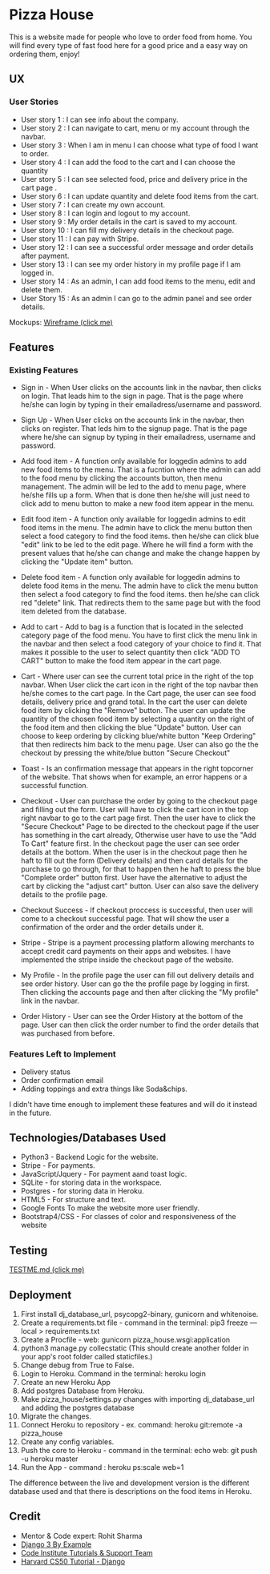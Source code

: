 # Pizza House

This is a website made for people who love to order food from home.
You will find every type of fast food here for a good price and a easy way on ordering them, enjoy!

## UX

### User Stories

* User story 1 : I can see info about the company.
* User story 2 : I can navigate to cart, menu or my account through the navbar.
* User story 3 : When I am in menu I can choose what type of food I want to order.
* User story 4 : I can add the food to the cart and I can choose the quantity
* User story 5 : I can see selected food, price and delivery price in the cart page .
* User story 6 : I can update quantity and delete food items from the cart.
* User story 7 : I can create my own account.
* User story 8 : I can login and logout to my account.
* User story 9 : My order details in the cart is saved to my account.
* User story 10 : I can fill my delivery details in the checkout page.
* User story 11 : I can pay with Stripe.
* User story 12 : I can see a successful order message and order details after payment.
* User story 13 : I can see my order history in my profile page if I am logged in.
* User story 14 : As an admin, I can add food items to the menu, edit and delete them.
* User Story 15 :  As an admin I can go to the admin panel and see order details.

Mockups: [Wireframe (click me)](pizza_house.pdf)

## Features

### Existing Features

* Sign in - When User clicks on the accounts link in the navbar, then clicks on login. That leads him to the sign in page. That is the page where he/she can login by typing in their emailadress/username and password.

* Sign Up - When User clicks on the accounts link in the navbar, then clicks on register. That leds him to the signup page. That is the page where he/she can signup by typing in their emailadress, username and password.

* Add food item - A function only available for loggedin admins to add new food items to the menu. That is a fucntion where the admin can add to the food menu by clicking the accounts button, then menu management. The admin will be led to the add to menu page, where he/she fills up a form. When that is done then he/she will just need to click add to menu button to make a new food item appear in the menu.

* Edit food item -  A function only available for loggedin admins to edit food items in the menu. The admin have to click the menu button then select a food category to find the food items. then he/she can  click blue "edit" link to be led to the edit page. Where he will find a form with the present values that he/she can change and make the change happen by clicking the "Update item" button.

* Delete food item -  A function only available for loggedin admins to delete food items in the menu. The admin have to click the menu button then select a food category to find the food items. then he/she can  click red "delete" link. That redirects them to the same page but with the food item deleted from the database.

* Add to cart - Add to bag is a function that is located in the selected category page of the food menu. You have to first click the menu link in the navbar and then select a food category of your choice to find it. That makes it possible to the user to select quantity then click "ADD TO CART" button to make the food item appear in the cart page.

* Cart - Where user can see the current total price in the right of the top navbar. When User click the cart icon in the right of the top navbar then he/she comes to the cart page. In the Cart page, the user can see food details, delivery price and grand total. In the cart the user can delete food item by clicking the "Remove" button. The user can update the quantity of the chosen food item by selecting a quantity on the right of the food item and then clicking the blue "Update" button. User can choose to keep ordering by clicking blue/white button "Keep Ordering" that then redirects him back to the menu page. User can also go the the checkout by pressing the white/blue button "Secure Checkout"

* Toast - Is an confirmation message that appears in the right topcorner of the website. That shows when for example, an error happens or a successful function.


* Checkout - User can purchase the order by going to the checkout page and filling out the form. User will have to click the cart icon in the top right navbar to go to the cart page first. Then the user have to click the "Secure Checkout" Page to be directed to the checkout page if the user has something in the cart already, Otherwise user have to use the "Add To Cart" feature first. In the checkout page the user can see order details at the bottom. When the user is in the checkout page then he haft to fill out the form (Delivery details) and then card details for the purchase to go through, for that to happen then he haft to press the blue "Complete order" button first. User have the alternative to adjust the cart by clicking the "adjust cart" button. User can also save the delivery details to the profile page.

* Checkout Success - If checkout proccess is successful, then user will come to a checkout successful page. That will show the user a confirmation of the order and the order details under it.

* Stripe - Stripe is a payment processing platform allowing merchants to accept credit card payments on their apps and websites. I have implemented the stripe inside the checkout page of the website.

* My Profile - In the profile page the user can fill out delivery details and see order history. User can go the the profile page by logging in first. Then clicking the accounts page and then after clicking the "My profile" link in the navbar.

* Order History - User can see the Order History at the bottom of the page. User can then click the order number to find the order details that was purchased from before. 


### Features Left to Implement

* Delivery status
* Order confirmation email
* Adding toppings and extra things like Soda&chips.

I didn't have time enough to implement these features and will do it instead in the future.

## Technologies/Databases Used

* Python3 - Backend Logic for the website.
* Stripe - For payments.
* JavaScript/Jquery - For payment aand toast logic.
* SQLite - for storing data in the workspace.
* Postgres - for storing data in Heroku.
* HTML5 - For structure and text.
* Google Fonts To make the website more user friendly.
* Bootstrap4/CSS - For classes of color and responsiveness of the website


## Testing

[TESTME.md (click me)](TESTME.md)


## Deployment

1. First install dj_database_url, psycopg2-binary, gunicorn and whitenoise.
2. Create a requirements.txt file - command in the terminal: pip3 freeze — local > requirements.txt
3. Create a Procfile - web: gunicorn pizza_house.wsgi:application
4. python3 manage.py collecstatic (This should create another folder in your app's root folder called staticfiles.)
5. Change debug from True to False.
6. Login to Heroku. Command in the terminal: heroku login
7. Create an new Heroku App
8. Add postgres Database from Heroku.
9. Make pizza_house/settings.py changes with importing dj_database_url and adding the postgres database
10. Migrate the changes.
11. Connect Heroku to repository - ex. command: heroku git:remote -a  pizza_house
12. Create any config variables.
13. Push the core to Heroku - command in the terminal: echo web: git push -u heroku master
14. Run the App - command : heroku ps:scale web=1

The difference between the live and development version is the different database used and that there is descriptions on the food items in Heroku.


## Credit 

* Mentor & Code expert: Rohit Sharma
* [Django 3 By Example](https://books.google.se/books?id=y83aDwAAQBAJ&pg=PA246&lpg=PA246&dq=how+to+fetch+id+from+a+form+django+views&source=bl&ots=j4BNzbest4&sig=ACfU3U2LhNPP3Do6XlMRR9DRXrYXoaFi7Q&hl=sv&sa=X&ved=2ahUKEwit9u-V66fqAhW6AxAIHfHMCscQ6AEwA3oECAcQAQ#v=onepage&q&f=false)
* [Code Institute Tutorials & Support Team](https://codeinstitute.net/)
* [Harvard CS50 Tutorial - Django](https://www.youtube.com/watch?v=ZjAMRnCu-84)

